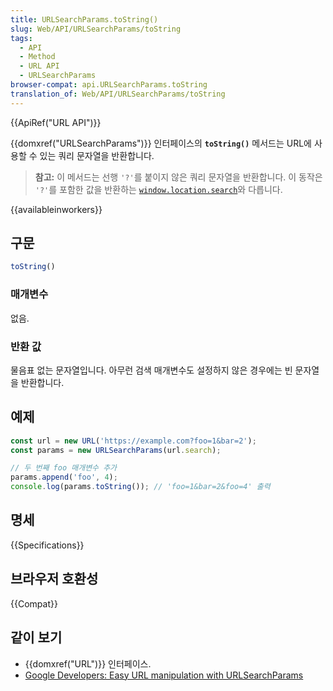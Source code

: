 ```yaml
---
title: URLSearchParams.toString()
slug: Web/API/URLSearchParams/toString
tags:
  - API
  - Method
  - URL API
  - URLSearchParams
browser-compat: api.URLSearchParams.toString
translation_of: Web/API/URLSearchParams/toString
---
```

{{ApiRef("URL API")}}

{{domxref("URLSearchParams")}} 인터페이스의 **`toString()`** 메서드는 URL에 사용할 수 있는 쿼리 문자열을 반환합니다.

> **참고:** 이 메서드는 선행 `'?'`를 붙이지 않은 쿼리 문자열을 반환합니다. 이 동작은 `'?'`를 포함한 값을 반환하는 [`window.location.search`](/ko/docs/Web/API/HTMLHyperlinkElementUtils/search)와 다릅니다.

{{availableinworkers}}

## 구문

```js
toString()
```

### 매개변수

없음.

### 반환 값

물음표 없는 문자열입니다. 아무런 검색 매개변수도 설정하지 않은 경우에는 빈 문자열을 반환합니다.

## 예제

```js
const url = new URL('https://example.com?foo=1&bar=2');
const params = new URLSearchParams(url.search);

// 두 번째 foo 매개변수 추가
params.append('foo', 4);
console.log(params.toString()); // 'foo=1&bar=2&foo=4' 출력
```

## 명세

{{Specifications}}

## 브라우저 호환성

{{Compat}}

## 같이 보기

- {{domxref("URL")}} 인터페이스.
- [Google Developers: Easy URL manipulation with URLSearchParams](https://developers.google.com/web/updates/2016/01/urlsearchparams?hl=en)

